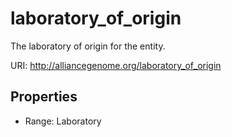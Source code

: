 # laboratory_of_origin

The laboratory of origin for the entity.

URI: http://alliancegenome.org/laboratory_of_origin



<!-- no inheritance hierarchy -->


## Properties

 * Range: Laboratory


